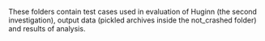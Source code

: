 These folders contain test cases used in evaluation of Huginn (the second investigation), output data (pickled archives inside the not_crashed folder) and results of analysis.
